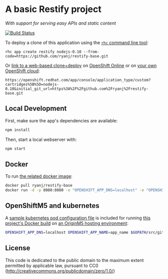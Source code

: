 # A basic Restify project
*With support for serving easy APIs and static content*

[![Build Status](https://build-shifter.rhcloud.com:443/buildStatus/icon?job=restify-build)](https://build-shifter.rhcloud.com:443/job/restify-build/)

To deploy a clone of this application using the [`rhc` command line tool](http://rubygems.org/gems/rhc):

    rhc app create restify nodejs-0.10 --from-code=https://github.com/ryanj/restify-base.git
    
Or [link to a web-based clone+deploy](https://openshift.redhat.com/app/console/application_type/custom?cartridges%5B%5D=nodejs-0.10&initial_git_url=https%3A%2F%2Fgithub.com%2Fryanj%2Frestify-base.git) on [OpenShift Online](http://OpenShift.com) or on [your own OpenShift cloud](http://openshift.github.io): 

    https://openshift.redhat.com/app/console/application_type/custom?cartridges%5B%5D=nodejs-0.10&initial_git_url=https%3A%2F%2Fgithub.com%2Fryanj%2Frestify-base.git

## Local Development
First, make sure the app's dependencies are available:

```bash
npm install
```

Then, start a local webserver with:

```bash
npm start
```

## Docker
To run [the related docker image](https://registry.hub.docker.com/u/ryanj/restify-base/):

```bash
docker pull ryanj/restify-base
docker run -d -p 8080:8080 -e "OPENSHIFT_APP_DNS=localhost" -e "OPENSHIFT_APP_NAME=app_name" ryanj/restify-base
```

## OpenShiftM5 and kubernetes
A [sample kubernetes pod configuration file](https://github.com/ryanj/restify-base/blob/master/restify-pod.json) is included for running [this project's Docker build](https://registry.hub.docker.com/u/ryanj/restify-base/) on [an OriginM5 hosting environment](https://github.com/openshift/origin#getting-started):

```bash
OPENSHIFT_APP_DNS=localhost OPENSHIFT_APP_NAME=app_name $GOPATH/src/github.com/openshift/origin/_output/go/bin/openshift kube create pods -c ~/src/restify-base/restify-base.json
```

## License
This code is dedicated to the public domain to the maximum extent permitted by applicable law, pursuant to CC0 (http://creativecommons.org/publicdomain/zero/1.0/)
